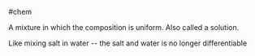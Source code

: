 #chem 

A mixture in which the composition is uniform. Also called a solution.

Like mixing salt in water -- the salt and water is no longer differentiable

